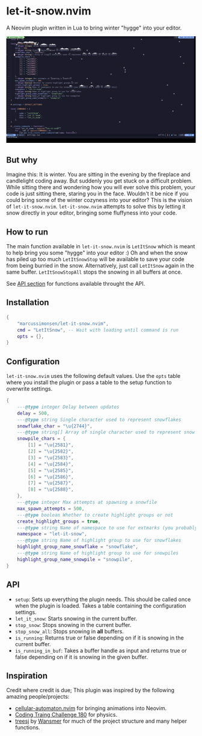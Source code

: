 # let-it-snow.nvim

A Neovim plugin written in Lua to bring winter "hygge" into your editor.

![Demo](.github/assets/demo.gif)

## But why

Imagine this:
It is winter.
You are sitting in the evening by the fireplace and candlelight coding away.
But suddenly you get stuck on a difficult problem.
While sitting there and wondering how you will ever solve this problem, your
code is just sitting there, staring you in the face.
Wouldn't it be nice if you could bring some of the winter cozyness into your
editor?
This is the vision of `let-it-snow.nvim`.
`let-it-snow.nvim` attempts to solve this by letting it snow directly in your
editor, bringing some fluffyness into your code.

## How to run

The main function available in `let-it-snow.nvim` is `LetItSnow` which is meant
to help bring you some "hygge" into your editor :) Oh and when the snow has
piled up too much `LetItSnowStop` will be available to save your code from being
burried in the snow.
Alternatively, just call `LetItSnow` again in the same buffer.
`LetItSnowStopAll` stops the snowing in all buffers at once.

See [API section](##api) for functions available throught the API.

## Installation

```lua
{
    "marcussimonsen/let-it-snow.nvim",
    cmd = "LetItSnow", -- Wait with loading until command is run
    opts = {},
}
```
## Configuration

`let-it-snow.nvim` uses the following default values.
Use the `opts` table where you install the plugin or pass a table to the setup
function to overwrite settings.

```lua
{
	---@type integer Delay between updates
	delay = 500,
	---@type string Single character used to represent snowflakes
	snowflake_char = "\u{2744}",
	---@type string[] Array of single character used to represent snow (in order of least to most)
	snowpile_chars = {
		[1] = "\u{2581}",
		[2] = "\u{2582}",
		[3] = "\u{2583}",
		[4] = "\u{2584}",
		[5] = "\u{2585}",
		[6] = "\u{2586}",
		[7] = "\u{2587}",
		[8] = "\u{2588}",
	},
	---@type integer Max attempts at spawning a snowfile
	max_spawn_attempts = 500,
	---@type boolean Whether to create highlight groups or not
	create_highlight_groups = true,
	---@type string Name of namespace to use for extmarks (you probably don't need to change this)
	namespace = "let-it-snow",
	---@type string Name of highlight group to use for snowflakes
	highlight_group_name_snowflake = "snowflake",
	---@type string Name of highlight group to use for snowpiles
	highlight_group_name_snowpile = "snowpile",
}
```

## API

- `setup`:
  Sets up everything the plugin needs.
  This should be called once when the plugin is loaded.
  Takes a table containing the configuration settings.
- `let_it_snow`:
  Starts snowing in the current buffer.
- `stop_snow`:
  Stops snowing in the current buffer.
- `stop_snow_all`:
  Stops snowing in **all** buffers.
- `is_running`:
  Returns true or false depending on if it is snowing in the current buffer.
- `is_running_in_buf`:
  Takes a buffer handle as input and returns true or false depending on if it is
  snowing in the given buffer.

## Inspiration

Credit where credit is due; This plugin was inspired by the following amazing
people/projects:

- [cellular-automaton.nvim](https://github.com/Eandrju/cellular-automaton.nvim)
  for bringing animations into Neovim.
- [Coding Traing Challenge 180](https://www.youtube.com/watch?v=L4u7Zy_b868) for
  physics.
- [treesj](https://github.com/Wansmer/treesj/tree/main) by
  [Wansmer](https://github.com/Wansmer) for much of the project structure and
  many helper functions.
